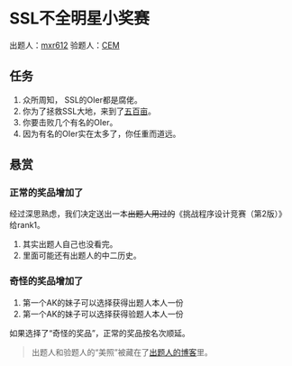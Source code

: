 # SSL不全明星小奖赛

出题人：[mxr612](https://www.luogu.com.cn/user/105934)
验题人：[CEM](https://www.luogu.com.cn/user/30496)

## 任务

1. 众所周知， SSL的OIer都是腐佬。
2. 你为了拯救SSL大地，来到了[五百亩](http://www.sslgz.net/)。
3. 你要击败几个有名的OIer。
4. 因为有名的OIer实在太多了，你任重而道远。

## 悬赏

### 正常的奖品增加了

经过深思熟虑，我们决定送出一本~~出题人用过的~~《挑战程序设计竞赛（第2版）》给rank1。

1. 其实出题人自己也没看完。
2. 里面可能还有出题人的中二历史。

### 奇怪的奖品增加了

1. 第一个AK的妹子可以选择获得出题人本人一份
2. 第一个AK的妹子可以选择获得验题人本人一份

如果选择了“奇怪的奖品”，正常的奖品按名次顺延。

> 出题人和验题人的“美照”被藏在了[出题人的博客](https://mxr612.github.io/)里。